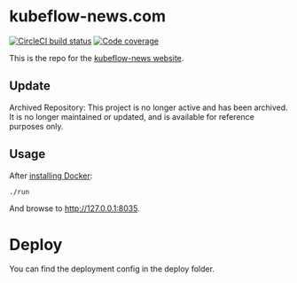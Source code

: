 # kubeflow-news.com
[![CircleCI build status](https://circleci.com/gh/canonical-web-and-design/kubeflow-news.com.svg?style=shield)](https://circleci.com/gh/canonical-web-and-design/kubeflow-news.com) [![Code coverage](https://codecov.io/gh/canonical-web-and-design/kubeflow-news.com/branch/main/graph/badge.svg)](https://codecov.io/gh/canonical-web-and-design/kubeflow-news.com)

This is the repo for the [kubeflow-news website](https://kubeflow-news.com).

## Update

Archived Repository: This project is no longer active and has been archived. It is no longer maintained or updated, and is available for reference purposes only.

## Usage

After [installing Docker](https://docs.docker.com/install/):

``` bash
./run
```

And browse to http://127.0.0.1:8035.

# Deploy
You can find the deployment config in the deploy folder.
